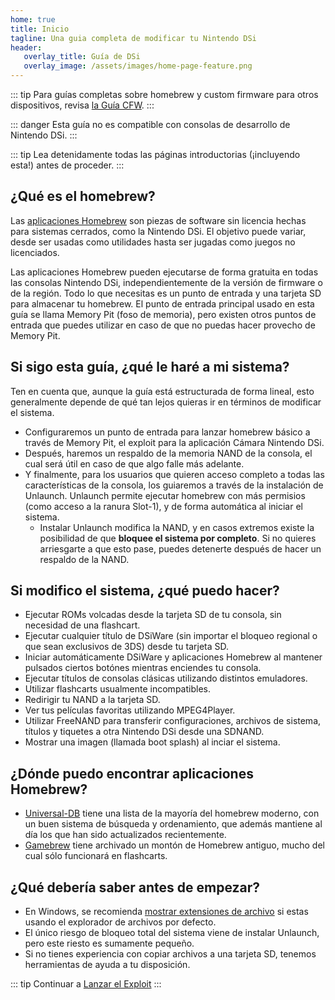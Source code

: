 ```yaml
---
home: true
title: Inicio
tagline: Una guia completa de modificar tu Nintendo DSi
header:
   overlay_title: Guía de DSi
   overlay_image: /assets/images/home-page-feature.png
---
```


::: tip
Para guías completas sobre homebrew y custom firmware para otros dispositivos, revisa [la Guía CFW](https://cfw.guide/).
:::

::: danger
Esta guía no es compatible con consolas de desarrollo de Nintendo DSi.
:::

::: tip
Lea detenidamente todas las páginas introductorias (¡incluyendo esta!) antes de proceder.
:::

## ¿Qué es el homebrew?

Las [aplicaciones Homebrew](https://en.wikipedia.org/wiki/Homebrew_(video_games)) son piezas de software sin licencia hechas para sistemas cerrados, como la Nintendo DSi. El objetivo puede variar, desde ser usadas como utilidades hasta ser jugadas como juegos no licenciados.

Las aplicaciones Homebrew pueden ejecutarse de forma gratuita en todas las consolas Nintendo DSi, independientemente de la versión de firmware o de la región. Todo lo que necesitas es un punto de entrada y una tarjeta SD para almacenar tu homebrew. El punto de entrada principal usado en esta guía se llama Memory Pit (foso de memoria), pero existen otros puntos de entrada que puedes utilizar en caso de que no puedas hacer provecho de Memory Pit.

## Si sigo esta guía, ¿qué le haré a mi sistema?

Ten en cuenta que, aunque la guía está estructurada de forma lineal, esto generalmente depende de qué tan lejos quieras ir en términos de modificar el sistema.

- Configuraremos un punto de entrada para lanzar homebrew básico a través de Memory Pit, el exploit para la aplicación Cámara Nintendo DSi.
- Después, haremos un respaldo de la memoria NAND de la consola, el cual será útil en caso de que algo falle más adelante.
- Y finalmente, para los usuarios que quieren acceso completo a todas las características de la consola, los guiaremos a través de la instalación de Unlaunch. Unlaunch permite ejecutar homebrew con más permisios (como acceso a la ranura Slot-1), y de forma automática al iniciar el sistema.
   - Instalar Unlaunch modifica la NAND, y en casos extremos existe la posibilidad de que **bloquee el sistema por completo**. Si no quieres arriesgarte a que esto pase, puedes detenerte después de hacer un respaldo de la NAND.

## Si modifico el sistema, ¿qué puedo hacer?

- Ejecutar ROMs volcadas desde la tarjeta SD de tu consola, sin necesidad de una flashcart.
- Ejecutar cualquier título de DSiWare (sin importar el bloqueo regional o que sean exclusivos de 3DS) desde tu tarjeta SD.
- Iniciar automáticamente DSiWare y aplicaciones Homebrew al mantener pulsados ciertos botónes mientras enciendes tu consola.
- Ejecutar títulos de consolas clásicas utilizando distintos emuladores.
- Utilizar flashcarts usualmente incompatibles.
- Redirigir tu NAND a la tarjeta SD.
- Ver tus películas favoritas utilizando MPEG4Player.
- Utilizar FreeNAND para transferir configuraciones, archivos de sistema, títulos y tiquetes a otra Nintendo DSi desde una SDNAND.
- Mostrar una imagen (llamada boot splash) al inciar el sistema.

## ¿Dónde puedo encontrar aplicaciones Homebrew?

- [Universal-DB](https://db.universal-team.net/ds) tiene una lista de la mayoría del homebrew moderno, con un buen sistema de búsqueda y ordenamiento, que además mantiene al día los que han sido actualizados recientemente.
- [Gamebrew](https://www.gamebrew.org/wiki/List_of_all_DS_homebrew) tiene archivado un montón de Homebrew antiguo, mucho del cual sólo funcionará en flashcarts.

## ¿Qué debería saber antes de empezar?

- En Windows, se recomienda [mostrar extensiones de archivo](file-extensions-%28windows%29) si estas usando el explorador de archivos por defecto.
- El único riesgo de bloqueo total del sistema viene de instalar Unlaunch, pero este riesto es sumamente pequeño.
- Si no tienes experiencia con copiar archivos a una tarjeta SD, tenemos herramientas de ayuda a tu disposición.

::: tip
Continuar a [Lanzar el Exploit](launching-the-exploit)
:::
